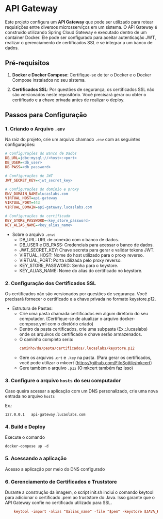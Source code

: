 # API Gateway

Este projeto configura um **API Gateway** que pode ser utilizado para rotear requisições entre diversos microsserviços em um sistema. O API Gateway é construído utilizando Spring Cloud Gateway e executado dentro de um container Docker. Ele pode ser configurado para aceitar autenticação JWT, realizar o gerenciamento de certificados SSL e se integrar a um banco de dados.

## Pré-requisitos

1. **Docker e Docker Compose**: Certifique-se de ter o Docker e o Docker Compose instalados no seu sistema.
   
2. **Certificados SSL**: Por questões de segurança, os certificados SSL não são versionados neste repositório. Você precisará gerar ou obter o certificado e a chave privada antes de realizar o deploy.

## Passos para Configuração

### 1. Criando o Arquivo `.env`

Na raiz do projeto, crie um arquivo chamado `.env` com as seguintes configurações:

```ini
# Configurações do Banco de Dados
DB_URL=jdbc:mysql://<host>:<port>
DB_USER=<db_user>
DB_PASS=<db_password>

# Configurações de JWT
JWT_SECRET_KEY=<jwt_secret_key>

# Configurações do domínio e proxy
ENV_DOMAIN_NAME=lucaslabs.com
VIRTUAL_HOST=api-gateway
VIRTUAL_PORT=443
VIRTUAL_DOMAIN=api-gateway.lucaslabs.com

# Configurações do certificado
KEY_STORE_PASSWORD=<key_store_password>
KEY_ALIAS_NAME=<key_alias_name>

```

- Sobre o arquivo `.env`: 
    * DB_URL: URL de conexão com o banco de dados.
    * DB_USER e DB_PASS: Credenciais para acessar o banco de dados.
    * JWT_SECRET_KEY: Chave secreta para gerar e validar tokens JWT.
    * VIRTUAL_HOST: Nome do host utilizado para o proxy reverso.
    * VIRTUAL_PORT: Porta utilizada pelo proxy reverso.
    * KEY_STORE_PASSWORD: Senha para o keystore.
    * KEY_ALIAS_NAME: Nome do alias do certificado no keystore.

### 2. **Configuração dos Certificados SSL**
Os certificados não são versionados por questões de segurança. Você precisará fornecer o certificado e a chave privada no formato keystore.p12.

- Estrutura de Pastas:
    * Crie uma pasta chamada certificados em algum diretório do seu computador. (Certifique-se de atualizar o arquivo docker-compose.yml com o diretório criado)
    * Dentro da pasta certificados, crie uma subpasta (Ex.:.lucaslabs) onde os arquivos do certificado e chave serão armazenados.
    * O caminho completo seria:
      ```ini
      caminho/da/pasta/certificados/.lucaslabs/keystore.p12
    * Gere os arquivos .`crt` e `.key` na pasta. (Para gerar os certificados, você pode utilizar o mkcert (https://github.com/FiloSottile/mkcert)
    * Gere também o arquivo `.p12` (O mkcert também faz isso)

    
### 3. **Configure o arquivo `hosts` do seu computador**
Caso queira acessar a aplicação com um DNS personalizado, crie uma nova entrada no arquivo `hosts`

Ex.:
```
127.0.0.1	api-gateway.lucaslabs.com
```

### 4. **Build e Deploy**
Execute o comando 
```
docker-compose up -d
```

### 5. **Acessando a aplicação**
Acesso a aplicação por meio do DNS configurado

### 6. Gerenciamento de Certificados e Truststore
Durante a construção da imagem, o script init.sh inclui o comando keytool para adicionar o certificado .pem ao truststore do Java. Isso garante que o API Gateway confie no certificado utilizado para SSL.
```ini
    keytool -import -alias "$alias_name" -file "$pem" -keystore $JAVA_HOME/lib/security/cacerts -storepass changeit -noprompt
```
